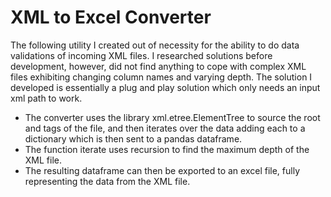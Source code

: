 # XML to Excel Converter

The following utility I created out of necessity for the ability to do data validations of incoming XML files. I researched solutions before development, however, did not find anything to cope with complex XML files exhibiting changing column names and varying depth. The solution I developed is essentially a plug and play solution which only needs an input xml path to work.


- The converter uses the library xml.etree.ElementTree to source the root and tags of the file, and then iterates over the data adding each to a dictionary which is then sent to a pandas dataframe.
- The function iterate uses recursion to find the maximum depth of the XML file.
- The resulting dataframe can then be exported to an excel file, fully representing the data from the XML file.

